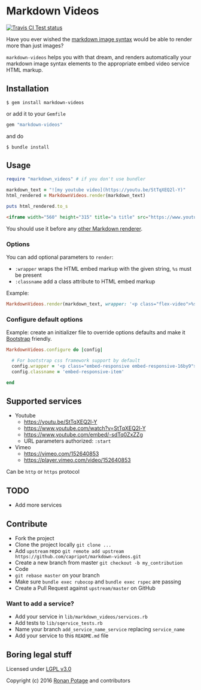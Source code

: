 # Markdown Videos

[![Travis CI Test status](https://travis-ci.org/capripot/markdown_videos.svg)](https://travis-ci.org/capripot/markdown_videos)

Have you ever wished the [markdown image syntax](https://daringfireball.net/projects/markdown/syntax#img) would be able to render more than just images?

`markdown-videos` helps you with that dream, and renders automatically your markdown image syntax elements to the appropriate embed video service HTML markup.

## Installation

```
$ gem install markdown-videos
```

or add it to your `Gemfile`

``` ruby
gem "markdown-videos"
```

and do

```
$ bundle install
```

## Usage

```ruby
require "markdown_videos" # if you don't use bundler

markdown_text = "![my youtube video](https://youtu.be/StTqXEQ2l-Y)"
html_rendered = MarkdownVideos.render(markdown_text)

puts html_rendered.to_s
```

```html
<iframe width="560" height="315" title="a title" src="https://www.youtube.com/embed/StTqXEQ2l-Y" frameborder="0" allowfullscreen></iframe>
```

You should use it before any [other Markdown renderer](https://github.com/vmg/redcarpet).

### Options

You can add optional parameters to `render`:
- `:wrapper` wraps the HTML embed markup with the given string, `%s` must be present
- `:classname` add a class attribute to HTML embed markup

Example:
```ruby
MarkdownVideos.render(markdown_text, wrapper: '<p class="flex-video">%s</p>', classname: "embed-video")
```


### Configure default options

Example: create an initializer file to override options defaults and make it [Bootstrap](http://getbootstrap.com/components/#responsive-embed) friendly.

```ruby
MarkdownVideos.configure do |config|

  # For bootstrap css framework support by default
  config.wrapper = '<p class="embed-responsive embed-responsive-16by9">%s</p>'
  config.classname = 'embed-responsive-item'

end
```

## Supported services

- Youtube
  - https://youtu.be/StTqXEQ2l-Y
  - https://www.youtube.com/watch?v=StTqXEQ2l-Y
  - https://www.youtube.com/embed/-sdTq0ZxZZg
  - URL parameters authorized: `:start`
- Vimeo
  - https://vimeo.com/152640853
  - https://player.vimeo.com/video/152640853

Can be `http` or `https` protocol

## TODO

- Add more services

## Contribute

- Fork the project
- Clone the project locally `git clone ...`
- Add `upstream` repo `git remote add upstream https://github.com/capripot/markdown-videos.git`
- Create a new branch from master `git checkout -b my_contribution`
- Code
- `git rebase master` on your branch
- Make sure `bundle exec rubocop` and `bundle exec rspec` are passing
- Create a Pull Request against `upstream/master` on GitHub

### Want to add a service?

- Add your service in `lib/markdown_videos/services.rb`
- Add tests to `lib/sqervice_tests.rb`
- Name your branch `add_service_name_service` replacing `service_name`
- Add your service to this `README.md` file

## Boring legal stuff

Licensed under [LGPL v3.0](http://www.gnu.org/licenses/lgpl-3.0.en.html)

Copyright (c) 2016 [Ronan Potage](https://github.com/capripot) and contributors
